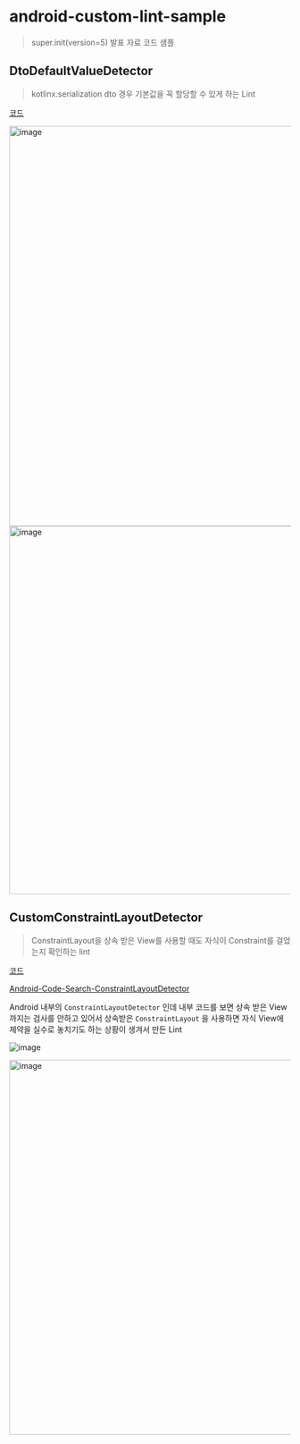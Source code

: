 # android-custom-lint-sample

> super.init(version=5) 발표 자료 코드 샘플

## DtoDefaultValueDetector

> kotlinx.serialization dto 경우 기본값을 꼭 할당할 수 있게 하는 Lint

[코드](https://github.com/lee-ji-hoon/android-custom-lint-sample/blob/main/lint/src/main/kotlin/com/superinit_lint_sample/DtoDefaultValueDetector.kt)

<img width="715" alt="image" src="https://github.com/lee-ji-hoon/android-custom-lint-sample/assets/53300830/a704501c-6366-458b-bf1a-2064c099e14c">

<img width="658" alt="image" src="https://github.com/lee-ji-hoon/android-custom-lint-sample/assets/53300830/3df20201-7ee5-4e27-88a3-4d8604a8a301">

## CustomConstraintLayoutDetector

> ConstraintLayout을 상속 받은 View를 사용할 때도 자식이 Constraint를 걸었는지 확인하는 lint

[코드](https://github.com/lee-ji-hoon/android-custom-lint-sample/blob/main/lint/src/main/kotlin/com/superinit_lint_sample/CustomConstraintLayoutDetector.kt)

[Android-Code-Search-ConstraintLayoutDetector](https://cs.android.com/android-studio/platform/tools/base/+/mirror-goog-studio-main:lint/libs/lint-checks/src/main/java/com/android/tools/lint/checks/ConstraintLayoutDetector.kt)

Android 내부의 `ConstraintLayoutDetector` 인데 내부 코드를 보면 상속 받은 View 까지는 검사를 안하고 있어서 상속받은 `ConstraintLayout` 을 사용하면 자식 View에 제약을 실수로 놓치기도 하는 상황이 생겨서 만든 Lint

![image](https://github.com/lee-ji-hoon/android-custom-lint-sample/assets/53300830/ca27498b-db17-44d8-89ea-b5d06f797667)

<img width="670" alt="image" src="https://github.com/lee-ji-hoon/android-custom-lint-sample/assets/53300830/677cff57-7aab-4acc-b60a-47ba9354793f">



